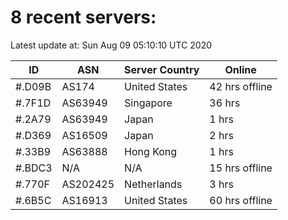 # 8 recent servers:

Latest update at: Sun Aug 09 05:10:10 UTC 2020

| ID | ASN | Server Country | Online |
| -- | --- | -------------- | ------ |
| #.D09B | AS174 | United States | 42 hrs offline |
| #.7F1D | AS63949 | Singapore | 36 hrs |
| #.2A79 | AS63949 | Japan | 1 hrs |
| #.D369 | AS16509 | Japan | 2 hrs |
| #.33B9 | AS63888 | Hong Kong | 1 hrs |
| #.BDC3 | N/A | N/A | 15 hrs offline |
| #.770F | AS202425 | Netherlands | 3 hrs |
| #.6B5C | AS16913 | United States | 60 hrs offline |

